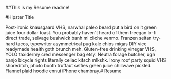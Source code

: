 ##This is my Resume readme!


#Hipster Title

Post-ironic knausgaard VHS, narwhal paleo beard put a bird on it green juice four dollar toast. You probably haven't heard of them freegan lo-fi direct trade, selvage bushwick banh mi cliche venmo. Franzen seitan try-hard tacos, typewriter asymmetrical pug kale chips migas DIY vice readymade health goth brunch meh. Gluten-free drinking vinegar VHS, YOLO taxidermy cred messenger bag etsy. Neutra forage butcher, ugh banjo bicycle rights literally celiac kitsch mlkshk. Irony roof party squid VHS shoreditch, photo booth truffaut selfies green juice chillwave pickled. Flannel plaid hoodie ennui iPhone chambray.# Resume
